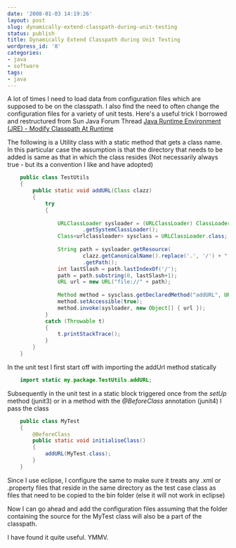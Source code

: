 ```yaml
---
date: '2008-01-03 14:19:26'
layout: post
slug: dynamically-extend-classpath-during-unit-testing
status: publish
title: Dynamically Extend Classpath during Unit Testing
wordpress_id: '8'
categories:
- java
- software
tags:
- java
---
```


A lot of times I need to load data from configuration files which are supposed to be on the classpath. I also find the need to often change the configuration files for a variety of unit tests. Here's a useful trick I borrowed and restructured from Sun Java Forum Thread [Java Runtime Environment (JRE) - Modify Classpath At Runtime](http://forum.java.sun.com/thread.jspa?threadID=30055)

The following is a Utility class with a static method that gets a class name. In this particular case the assumption is that the directory that needs to be added is same as that in which the class resides (Not necessarily always true - but its a convention I like and have adopted)


    
``` java    
    public class TestUtils
    {
    	public static void addURL(Class clazz)
    	{
    		try
    		{
    
    			URLClassLoader sysloader = (URLClassLoader) ClassLoader
    					.getSystemClassLoader();
    			Class<urlclassloader> sysclass = URLClassLoader.class;
    
    			String path = sysloader.getResource(
    					clazz.getCanonicalName().replace('.', '/') + ".class")
    					.getPath();
    			int lastSlash = path.lastIndexOf('/');
    			path = path.substring(0, lastSlash+1);
    			URL url = new URL("file://" + path);
    
    			Method method = sysclass.getDeclaredMethod("addURL", URL.class);
    			method.setAccessible(true);
    			method.invoke(sysloader, new Object[] { url });
    		}
    		catch (Throwable t)
    		{
    			t.printStackTrace();
    		}
    	}
    }
```    





In the unit test I first start off with importing the addUrl method statically


    
``` java    
    import static my.package.TestUtils.addURL;
```    



Subsequently in the unit test in a static block triggered once from the *_setUp_* method (junit3) or in a method with the *_@BeforeClass_* annotation (junit4) I pass the class


    
    
``` java    
    public class MyTest
    {
    	@BeforeClass
    	public static void initialiseClass()
    	{
    		addURL(MyTest.class);
    	}
    }
``` 



Since I use eclipse, I configure the same to make sure it treats any .xml or .property files that reside in the same directory as the test case class as files that need to be copied to the bin folder (else it will not work in eclipse)

Now I can go ahead and add the configuration files assuming that the folder containing the source for the MyTest class will also be a part of the classpath.

I have found it quite useful. YMMV.


